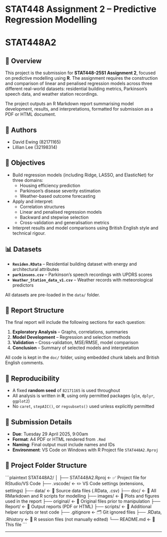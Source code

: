 # STAT448 Assignment 2 – Predictive Regression Modelling
# STAT448A2

## 📄 Overview

This project is the submission for **STAT448-25S1 Assignment 2**, focused on predictive modelling using **R**. The assignment requires the construction and comparison of linear and penalised regression models across three different real-world datasets: residential building metrics, Parkinson’s speech data, and weather station recordings.

The project outputs an R Markdown report summarising model development, results, and interpretations, formatted for submission as a PDF or HTML document.

## 👥 Authors

- David Ewing (82171165)  
- Lillian Lee (32198314)

## 🎯 Objectives

- Build regression models (including Ridge, LASSO, and ElasticNet) for three domains:
  - Housing efficiency prediction
  - Parkinson’s disease severity estimation
  - Weather-based outcome forecasting
- Apply and interpret:
  - Correlation structures
  - Linear and penalised regression models
  - Backward and stepwise selection
  - Cross-validation and generalisation metrics
- Interpret results and model comparisons using British English style and technical rigour.

## 📊 Datasets

- **`Residen.RData`** – Residential building dataset with energy and architectural attributes  
- **`parkinsons.csv`** – Parkinson’s speech recordings with UPDRS scores  
- **`Weather_Station_data_v1.csv`** – Weather records with meteorological predictors

All datasets are pre-loaded in the `data/` folder.

## 📁 Report Structure

The final report will include the following sections for each question:

1. **Exploratory Analysis** – Graphs, correlations, summaries  
2. **Model Development** – Regression and selection methods  
3. **Validation** – Cross-validation, MSE/RMSE, model comparison  
4. **Conclusion** – Summary of selected models and interpretation  

All code is kept in the `doc/` folder, using embedded chunk labels and British English comments.

## 🔁 Reproducibility

- A fixed **random seed** of `82171165` is used throughout
- All analysis is written in **R**, using only permitted packages (`glm`, `dplyr`, `ggplot2`)
- No `caret`, `stepAIC()`, or `regsubsets()` used unless explicitly permitted

## 📅 Submission Details

- **Due**: Tuesday 29 April 2025, 9:00am  
- **Format**: A4 PDF or HTML rendered from `.Rmd`  
- **Naming**: Final output must include names and IDs  
- **Environment**: VS Code on Windows with R Project file `STAT448A2.Rproj`

## 📂 Project Folder Structure

\`\`\`plaintext
STAT448A2/
│
├── STAT448A2.Rproj            ← ✅ Project file for RStudio/VS Code
├── .vscode/                   ← ✏️ VS Code settings (extensions, settings)
├── data/                      ← 📁 Source data files (.RData, .csv)
├── doc/                       ← 📁 All RMarkdown and R scripts for modelling
├── images/                    ← 📁 Plots and figures used in the report
├── original/                  ← 📁 Original files prior to manipulation
├── Report/                    ← 📁 Output reports (PDF or HTML)
├── scripts/                   ← 📁 Additional helper scripts or test code
├── .gitignore                 ← 🗂️ Git ignored files
├── .RData, .Rhistory          ← 📂 R session files (not manually edited)
└── README.md                  ← 📘 This file
\`\`\`

---
